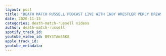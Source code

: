 ```yaml
---
layout: post
title: "DEATH MATCH RUSSELL PODCAST LIVE WITH INDY WRESTLER PERCY DREWS ON FACEBOOK LIVE  DON’T MISS IT!"
date: 2020-11-13
categories: death-match-russell videos
author: death-match-russell
spotify_track_id: 
youtube_video_id: B9Y3TAmS5K8
apple_track_id: 
youtube_metadata: 
---
```

